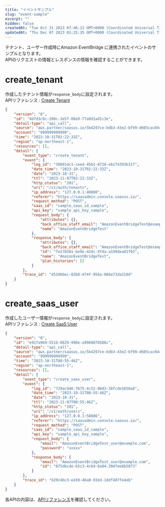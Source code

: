 ```yaml
---
title: "イベントサンプル"
slug: "event-sample"
excerpt: ""
hidden: false
createdAt: "Tue Oct 31 2023 07:46:13 GMT+0000 (Coordinated Universal Time)"
updatedAt: "Thu Dec 07 2023 01:25:35 GMT+0000 (Coordinated Universal Time)"
---
```

テナント、ユーザー作成時にAmazon EventBridge に連携されたイベントのサンプルとなります。  
APIのリクエストの情報とレスポンスの情報を確認することができます。

# create_tenant

作成したテナント情報が`response_body`に設定されます。  
APIリファレンス : <a href="/docs/reference/auth-api#tag/tenant/operation/CreateTenant" target="_blank">Create Tenant</a>

```json
{
	"version": "0",
	"id": "4d7d3c0c-208c-3e57-00a9-77a8d1ad1c3e",
	"detail-type": "api_call",
	"source": "aws.partner/saasus.io/5b4297ce-bdb3-43e2-bf99-d605cac044c8-1/event",
	"account": "999999999999",
	"time": "2023-10-31T02:22:33Z",
	"region": "ap-northeast-1",
	"resources": [],
	"detail": {
		"event_type": "create_tenant",
		"event": {
			"log_id": "38601dc1-ceed-4561-8728-eb1f4393b317",
			"date_time": "2023-10-31T02:22:33Z",
			"date": "2023-10-31",
			"ttl": "2023-11-07T02:22:33Z",
			"http_status": "201",
			"uri": "/v1/auth/tenants",
			"ip_address": "127.0.0.1:40800",
			"referer": "https://saasadmin.console.saasus.io/",
			"request_method": "POST",
			"saas_id": "sample_saas_id_sample",
			"api_key": "sample_api_key_sample",
			"request_body": {
				"attributes": {},
				"back_office_staff_email": "AmazonEventBridgeTest@example.com",
				"name": "AmazonEventBridgeTest"
			},
			"response_body": {
				"attributes": {},
				"back_office_staff_email": "AmazonEventBridgeTest@example.com",
				"id": "fe27b501-be9e-424c-9f4a-a199dea81f92",
				"name": "AmazonEventBridgeTest",
				"plan_histories": []
			}
		},
		"trace_id": "45196bec-82b8-474f-956a-066e73da310d"
	}
}
```

# create_saas_user

作成したユーザー情報が`response_body`に設定されます。  
APIリファレンス : <a href="/docs/reference/auth-api#tag/saasUser/operation/CreateSaasUser" target="_blank">Create SaaS User</a>

```json
{
	"version": "0",
	"id": "e91fa969-551b-0629-998e-a9980070586c",
	"detail-type": "api_call",
	"source": "aws.partner/saasus.io/5b4297ce-bdb3-43e2-bf99-d605cac044c8-1/event",
	"account": "999999999999",
	"time": "2023-10-31T08:55:46Z",
	"region": "ap-northeast-1",
	"resources": [],
	"detail": {
		"event_type": "create_saas_user",
		"event": {
			"log_id": "729ac946-7675-4c52-90d3-3bfcde1656a8",
			"date_time": "2023-10-31T08:55:46Z",
			"date": "2023-10-31",
			"ttl": "2023-11-07T08:55:46Z",
			"http_status": "201",
			"uri": "/v1/auth/users",
			"ip_address": "127.0.0.1:58086",
			"referer": "https://saasadmin.console.saasus.io/",
			"request_method": "POST",
			"saas_id": "sample_saas_id_sample",
			"api_key": "sample_api_key_sample",
			"request_body": {
				"email": "AmazonEventBridgeTest_user@example.com",
				"password": "xxxxx"
			},
			"response_body": {
				"email": "AmazonEventBridgeTest_user@example.com",
				"id": "075dbcde-b5c3-4c64-8a04-204fee8b5073"
			}
		},
		"trace_id": "629c4bc3-e430-46a0-91bd-1ddf407fe4eb"
	}
}
```

各APIの内容は、<a href="/docs/reference/getting-started-with-your-api" target="_blank">APIリファレンス</a>を確認してください。
